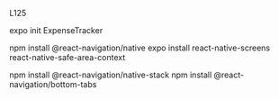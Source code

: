 L125

expo init ExpenseTracker

npm install @react-navigation/native
expo install react-native-screens react-native-safe-area-context

npm install @react-navigation/native-stack
npm install @react-navigation/bottom-tabs
